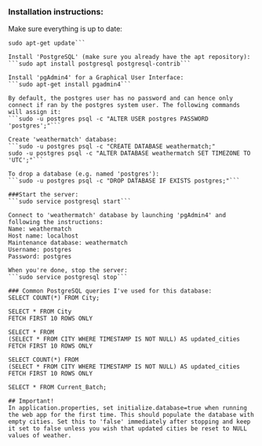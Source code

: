 ### Installation instructions:
Make sure everything is up to date:
```sudo apt update
sudo apt-get update```

Install 'PostgreSQL' (make sure you already have the apt repository):
```sudo apt install postgresql postgresql-contrib```

Install 'pgAdmin4' for a Graphical User Interface:
```sudo apt-get install pgadmin4```

By default, the postgres user has no password and can hence only connect if ran by the postgres system user. The following commands will assign it:
```sudo -u postgres psql -c "ALTER USER postgres PASSWORD 'postgres';"```

Create 'weathermatch' database:
```sudo -u postgres psql -c "CREATE DATABASE weathermatch;"
sudo -u postgres psql -c "ALTER DATABASE weathermatch SET TIMEZONE TO 'UTC';"```

To drop a database (e.g. named 'postgres'):
```sudo -u postgres psql -c "DROP DATABASE IF EXISTS postgres;"```

###Start the server:
```sudo service postgresql start```

Connect to 'weathermatch' database by launching 'pgAdmin4' and following the instructions:
Name: weathermatch
Host name: localhost
Maintenance database: weathermatch
Username: postgres
Password: postgres

When you're done, stop the server:
```sudo service postgresql stop```

### Common PostgreSQL queries I've used for this database:
SELECT COUNT(*) FROM City;

SELECT * FROM City
FETCH FIRST 10 ROWS ONLY

SELECT * FROM 
(SELECT * FROM CITY WHERE TIMESTAMP IS NOT NULL) AS updated_cities
FETCH FIRST 10 ROWS ONLY

SELECT COUNT(*) FROM 
(SELECT * FROM CITY WHERE TIMESTAMP IS NOT NULL) AS updated_cities
FETCH FIRST 10 ROWS ONLY

SELECT * FROM Current_Batch;

## Important!
In application.properties, set initialize.database=true when running the web app for the first time. This should populate the database with empty cities. Set this to 'false' immediately after stopping and keep it set to false unless you wish that updated cities be reset to NULL values of weather.
